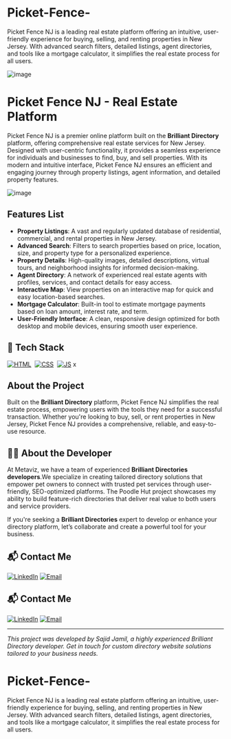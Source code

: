 # Picket-Fence-
Picket Fence NJ is a leading real estate platform offering an intuitive, user-friendly experience for buying, selling, and renting properties in New Jersey. With advanced search filters, detailed listings, agent directories, and tools like a mortgage calculator, it simplifies the real estate process for all users.

![image](https://github.com/user-attachments/assets/816cbcc8-a7a8-4625-9bd6-b67092aa39b5)

# Picket Fence NJ - Real Estate Platform

Picket Fence NJ is a premier online platform built on the **Brilliant Directory** platform, offering comprehensive real estate services for New Jersey. Designed with user-centric functionality, it provides a seamless experience for individuals and businesses to find, buy, and sell properties. With its modern and intuitive interface, Picket Fence NJ ensures an efficient and engaging journey through property listings, agent information, and detailed property features.

![image](https://github.com/user-attachments/assets/ea57cfc6-40fe-48c6-b76c-5a581bca07b0)

## Features List

- **Property Listings**: A vast and regularly updated database of residential, commercial, and rental properties in New Jersey.
- **Advanced Search**: Filters to search properties based on price, location, size, and property type for a personalized experience.
- **Property Details**: High-quality images, detailed descriptions, virtual tours, and neighborhood insights for informed decision-making.
- **Agent Directory**: A network of experienced real estate agents with profiles, services, and contact details for easy access.
- **Interactive Map**: View properties on an interactive map for quick and easy location-based searches.
- **Mortgage Calculator**: Built-in tool to estimate mortgage payments based on loan amount, interest rate, and term.
- **User-Friendly Interface**: A clean, responsive design optimized for both desktop and mobile devices, ensuring smooth user experience.

## 📌 Tech Stack
[![HTML](https://img.shields.io/badge/html5%20-%23E34F26.svg?&style=for-the-badge&logo=html5&logoColor=white)](https://github.com/yourusername/Baby-Support-Services/search?l=html)&nbsp;
[![CSS](https://img.shields.io/badge/css3%20-%231572B6.svg?&style=for-the-badge&logo=css3&logoColor=white)](https://github.com/yourusername/Baby-Support-Services/search?l=css)&nbsp;
[![JS](https://img.shields.io/badge/javascript%20-%23323330.svg?&style=for-the-badge&logo=javascript&logoColor=%23F7DF1E)](https://github.com/yourusername/Baby-Support-Services/search?l=javascript)
x

## About the Project
Built on the **Brilliant Directory** platform, Picket Fence NJ simplifies the real estate process, empowering users with the tools they need for a successful transaction. Whether you're looking to buy, sell, or rent properties in New Jersey, Picket Fence NJ provides a comprehensive, reliable, and easy-to-use resource.

## 👨‍💻 About the Developer

At Metaviz, we have a team of experienced **Brilliant Directories developers**.We specialize in creating tailored directory solutions that empower pet owners to connect with trusted pet services through user-friendly, SEO-optimized platforms. The Poodle Hut project showcases my ability to build feature-rich directories that deliver real value to both users and service providers.

If you're seeking a **Brilliant Directories** expert to develop or enhance your directory platform, let’s collaborate and create a powerful tool for your business.


## 📬 Contact Me

[![LinkedIn](https://img.shields.io/badge/LinkedIn-Connect-blue?style=for-the-badge&logo=linkedin)](https://www.linkedin.com/in/sajid-jameel-721256178/)
[![Email](https://img.shields.io/badge/Email-Contact%20Me-orange?style=for-the-badge&logo=gmail)](mailto:sajidjamil.met@gmail.com)

## 📬 Contact Me

[![LinkedIn](https://img.shields.io/badge/LinkedIn-Connect-blue?style=for-the-badge&logo=linkedin)](https://www.linkedin.com/in/sajid-jameel-721256178/)
[![Email](https://img.shields.io/badge/Email-Contact%20Me-orange?style=for-the-badge&logo=gmail)](mailto:sajidjamil.met@gmail.com)
       
---

*This project was developed by Sajid Jamil, a highly experienced Brilliant Directory developer. Get in touch for custom directory website solutions tailored to your business needs.*

# Picket-Fence-
Picket Fence NJ is a leading real estate platform offering an intuitive, user-friendly experience for buying, selling, and renting properties in New Jersey. With advanced search filters, detailed listings, agent directories, and tools like a mortgage calculator, it simplifies the real estate process for all users.
